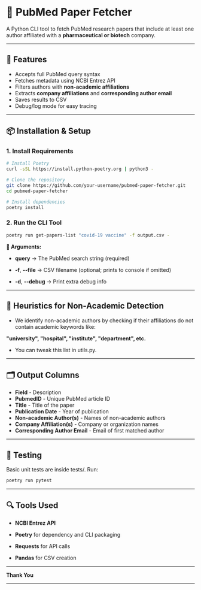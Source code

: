 # 🧪 PubMed Paper Fetcher

A Python CLI tool to fetch PubMed research papers that include at least one author affiliated with a **pharmaceutical or biotech** company.

---

## 🚀 Features

- Accepts full PubMed query syntax
- Fetches metadata using NCBI Entrez API
- Filters authors with **non-academic affiliations**
- Extracts **company affiliations** and **corresponding author email**
- Saves results to CSV
- Debug/log mode for easy tracing

---

## 📦 Installation & Setup

### 1. Install Requirements

```bash
# Install Poetry
curl -sSL https://install.python-poetry.org | python3 -

# Clone the repository
git clone https://github.com/your-username/pubmed-paper-fetcher.git
cd pubmed-paper-fetcher

# Install dependencies
poetry install

```

### 2. Run the CLI Tool

```bash
poetry run get-papers-list "covid-19 vaccine" -f output.csv -
```

**🔧 Arguments:**

- **query** → The PubMed search string (required)

- **-f**, **--file** → CSV filename (optional; prints to console if omitted)

- **-d**, **--debug** → Print extra debug info

---

## 🧠 Heuristics for Non-Academic Detection

- We identify non-academic authors by checking if their affiliations do not contain academic keywords like:

**"university", "hospital", "institute", "department", etc.**

- You can tweak this list in utils.py.

---

## 🗂 Output Columns

- **Field** - Description
- **PubmedID** - Unique PubMed article ID
- **Title** - Title of the paper
- **Publication Date** - Year of publication
- **Non-academic Author(s)** - Names of non-academic authors
- **Company Affiliation(s)** - Company or organization names
- **Corresponding Author Email** - Email of first matched author

---

## 🧪 Testing

Basic unit tests are inside tests/. Run:

```bash
poetry run pytest
```

---

## 🔍 Tools Used

- **NCBI Entrez API**

- **Poetry** for dependency and CLI packaging

- **Requests** for API calls

- **Pandas** for CSV creation

---

**Thank You**

---